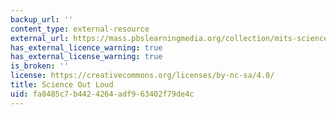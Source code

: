 ```yaml
---
backup_url: ''
content_type: external-resource
external_url: https://mass.pbslearningmedia.org/collection/mits-science-out-loud/
has_external_licence_warning: true
has_external_license_warning: true
is_broken: ''
license: https://creativecommons.org/licenses/by-nc-sa/4.0/
title: Science Out Loud
uid: fa8485c7-b442-4264-adf9-63402f79de4c
---
```

